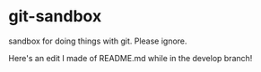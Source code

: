 git-sandbox
===========

sandbox for doing things with git.  Please ignore.

Here's an edit I made of README.md while in the develop branch!
